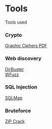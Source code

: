 # Tools
Tools used
<br>
### Crypto
[Graphic Ciphers PDF](https://geoleaks.com/MIJN_CODEBOEK_DEEL_3.pdf)

### Web discovery
[DirBuster](https://sourceforge.net/projects/dirbuster/)<br>
[WFuzz](https://github.com/xmendez/wfuzz)

### SQL Injection
[SQLMap](http://sqlmap.org/)

### Bruteforce
[ZIP Crack](http://manpages.ubuntu.com/manpages/precise/en/man1/fcrackzip.1.html)


